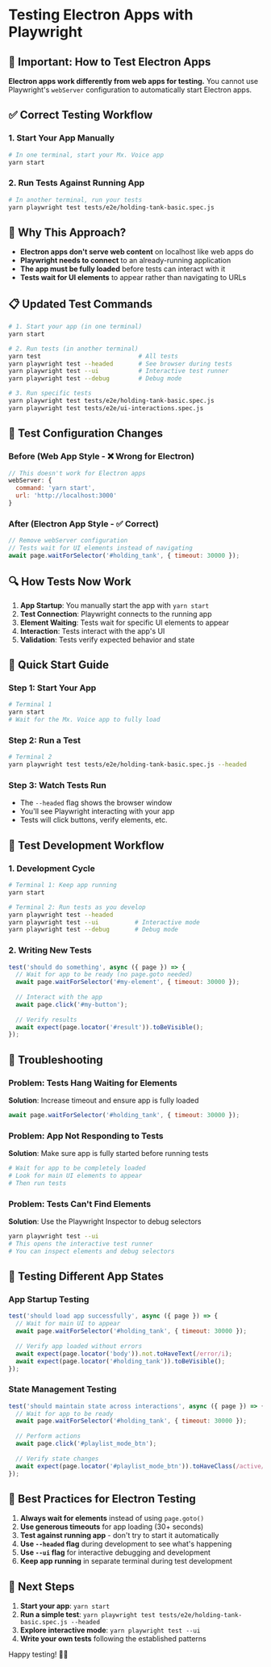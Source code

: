 # Testing Electron Apps with Playwright

## 🚨 Important: How to Test Electron Apps

**Electron apps work differently from web apps for testing.** You cannot use Playwright's `webServer` configuration to automatically start Electron apps.

## ✅ Correct Testing Workflow

### 1. Start Your App Manually
```bash
# In one terminal, start your Mx. Voice app
yarn start
```

### 2. Run Tests Against Running App
```bash
# In another terminal, run your tests
yarn playwright test tests/e2e/holding-tank-basic.spec.js
```

## 🔧 Why This Approach?

- **Electron apps don't serve web content** on localhost like web apps do
- **Playwright needs to connect** to an already-running application
- **The app must be fully loaded** before tests can interact with it
- **Tests wait for UI elements** to appear rather than navigating to URLs

## 📋 Updated Test Commands

```bash
# 1. Start your app (in one terminal)
yarn start

# 2. Run tests (in another terminal)
yarn test                           # All tests
yarn playwright test --headed       # See browser during tests
yarn playwright test --ui           # Interactive test runner
yarn playwright test --debug        # Debug mode

# 3. Run specific tests
yarn playwright test tests/e2e/holding-tank-basic.spec.js
yarn playwright test tests/e2e/ui-interactions.spec.js
```

## 🎯 Test Configuration Changes

### Before (Web App Style - ❌ Wrong for Electron)
```javascript
// This doesn't work for Electron apps
webServer: {
  command: 'yarn start',
  url: 'http://localhost:3000'
}
```

### After (Electron App Style - ✅ Correct)
```javascript
// Remove webServer configuration
// Tests wait for UI elements instead of navigating
await page.waitForSelector('#holding_tank', { timeout: 30000 });
```

## 🔍 How Tests Now Work

1. **App Startup**: You manually start the app with `yarn start`
2. **Test Connection**: Playwright connects to the running app
3. **Element Waiting**: Tests wait for specific UI elements to appear
4. **Interaction**: Tests interact with the app's UI
5. **Validation**: Tests verify expected behavior and state

## 🚀 Quick Start Guide

### Step 1: Start Your App
```bash
# Terminal 1
yarn start
# Wait for the Mx. Voice app to fully load
```

### Step 2: Run a Test
```bash
# Terminal 2
yarn playwright test tests/e2e/holding-tank-basic.spec.js --headed
```

### Step 3: Watch Tests Run
- The `--headed` flag shows the browser window
- You'll see Playwright interacting with your app
- Tests will click buttons, verify elements, etc.

## 🧪 Test Development Workflow

### 1. Development Cycle
```bash
# Terminal 1: Keep app running
yarn start

# Terminal 2: Run tests as you develop
yarn playwright test --headed
yarn playwright test --ui          # Interactive mode
yarn playwright test --debug       # Debug mode
```

### 2. Writing New Tests
```javascript
test('should do something', async ({ page }) => {
  // Wait for app to be ready (no page.goto needed)
  await page.waitForSelector('#my-element', { timeout: 30000 });
  
  // Interact with the app
  await page.click('#my-button');
  
  // Verify results
  await expect(page.locator('#result')).toBeVisible();
});
```

## 🔧 Troubleshooting

### Problem: Tests Hang Waiting for Elements
**Solution**: Increase timeout and ensure app is fully loaded
```javascript
await page.waitForSelector('#holding_tank', { timeout: 30000 });
```

### Problem: App Not Responding to Tests
**Solution**: Make sure app is fully started before running tests
```bash
# Wait for app to be completely loaded
# Look for main UI elements to appear
# Then run tests
```

### Problem: Tests Can't Find Elements
**Solution**: Use the Playwright Inspector to debug selectors
```bash
yarn playwright test --ui
# This opens the interactive test runner
# You can inspect elements and debug selectors
```

## 📱 Testing Different App States

### App Startup Testing
```javascript
test('should load app successfully', async ({ page }) => {
  // Wait for main UI to appear
  await page.waitForSelector('#holding_tank', { timeout: 30000 });
  
  // Verify app loaded without errors
  await expect(page.locator('body')).not.toHaveText(/error/i);
  await expect(page.locator('#holding_tank')).toBeVisible();
});
```

### State Management Testing
```javascript
test('should maintain state across interactions', async ({ page }) => {
  // Wait for app to be ready
  await page.waitForSelector('#holding_tank', { timeout: 30000 });
  
  // Perform actions
  await page.click('#playlist_mode_btn');
  
  // Verify state changes
  await expect(page.locator('#playlist_mode_btn')).toHaveClass(/active/);
});
```

## 🎯 Best Practices for Electron Testing

1. **Always wait for elements** instead of using `page.goto()`
2. **Use generous timeouts** for app loading (30+ seconds)
3. **Test against running app** - don't try to start it automatically
4. **Use `--headed` flag** during development to see what's happening
5. **Use `--ui` flag** for interactive debugging and development
6. **Keep app running** in separate terminal during test development

## 🚀 Next Steps

1. **Start your app**: `yarn start`
2. **Run a simple test**: `yarn playwright test tests/e2e/holding-tank-basic.spec.js --headed`
3. **Explore interactive mode**: `yarn playwright test --ui`
4. **Write your own tests** following the established patterns

Happy testing! 🎵✨
